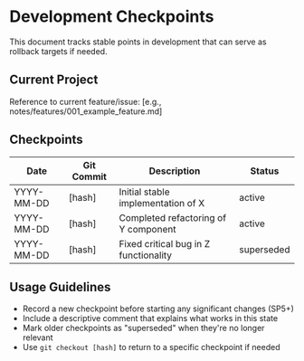 # Development Checkpoints

This document tracks stable points in development that can serve as rollback targets if needed.

## Current Project
Reference to current feature/issue: [e.g., notes/features/001_example_feature.md]

## Checkpoints

| Date | Git Commit | Description | Status |
|------|------------|-------------|--------|
| YYYY-MM-DD | [hash] | Initial stable implementation of X | active |
| YYYY-MM-DD | [hash] | Completed refactoring of Y component | active |
| YYYY-MM-DD | [hash] | Fixed critical bug in Z functionality | superseded |

## Usage Guidelines

- Record a new checkpoint before starting any significant changes (SP5+)
- Include a descriptive comment that explains what works in this state
- Mark older checkpoints as "superseded" when they're no longer relevant
- Use `git checkout [hash]` to return to a specific checkpoint if needed
